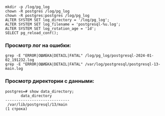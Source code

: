 #
```
mkdir -p /log/pg_log
chown -R postgres /log/pg_log
chown -R postgres:postgres /log/pg_log
ALTER SYSTEM SET log_directory = '/log/pg_log';
ALTER SYSTEM SET log_filename = 'postgresql-%u.log';
ALTER SYSTEM SET log_rotation_age = '1d';
SELECT pg_reload_conf();
```
### Просмотр лог на ошибки:
```
grep -E "ERROR|ОШИБКА|DETAIL|FATAL" /log/pg_log/postgresql-2024-01-02_191232.log
grep -E "ERROR|ОШИБКА|DETAIL|FATAL" /var/log/postgresql/postgresql-13-main.log

```
### Просмотр директории с данными:
```
postgres=# show data_directory;
       data_directory
-----------------------------
 /var/lib/postgresql/13/main
(1 строка)
```






















